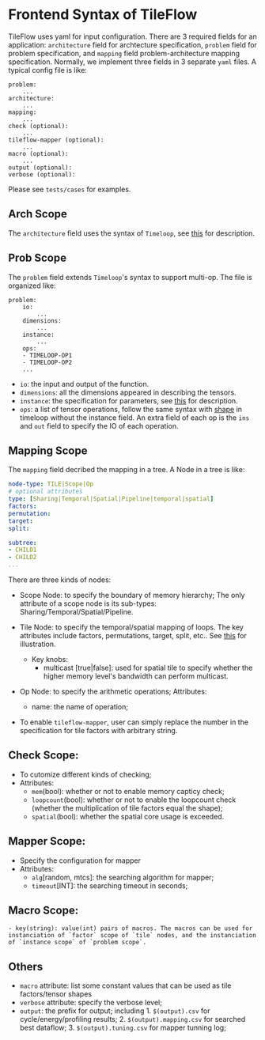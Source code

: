# Frontend Syntax of TileFlow 

TileFlow uses yaml for input configuration. There are 3 required fields for an  application: `architecture` field for archtecture specification, `problem` field for problem specification, and `mapping` field problem-architecture mapping specification. Normally, we implement three fields in 3 separate `yaml` files. A typical config file is like: 

```
problem:
    ...
architecture:
    ...
mapping: 
    ...
check (optional): 
    ...
tileflow-mapper (optional):
    ...
macro (optional): 
    ...
output (optional): 
verbose (optional):  
```

Please see `tests/cases` for examples.

## Arch Scope 

The `architecture` field uses the syntax of `Timeloop`, see [this](https://timeloop.csail.mit.edu/timeloop/input-formats/design/architecture) for description. 

## Prob Scope 

The `problem` field extends `Timeloop`'s syntax to support multi-op. The file is organized like:
```
problem:
    io:
        ...
    dimensions:
        ...
    instance:
        ...
    ops:    
    - TIMELOOP-OP1
    - TIMELOOP-OP2
    ... 
```

- `io`: the input and output of the function.
- `dimensions`: all the dimensions appeared in describing the tensors. 
- `instance`: the specification for parameters, see [this](https://timeloop.csail.mit.edu/timeloop/input-formats/problem#problem-shape) for description. 
- `ops`: a list of tensor operations, follow the same syntax with [shape](https://timeloop.csail.mit.edu/timeloop/input-formats/problem#problem-shape) in timeloop without the instance field. An extra field of each op is the `ins` and `out` field to specify the IO of each operation.

## Mapping Scope 

The `mapping` field decribed the mapping in a tree. A Node in a tree is like:

```yaml
node-type: TILE|Scope|Op
# optional attributes
type: [Sharing|Temporal|Spatial|Pipeline|temporal|spatial]
factors:
permutation:
target:
split: 

subtree:   
- CHILD1
- CHILD2
...
```

There are three kinds of nodes:

- Scope Node: to specify the boundary of memory hierarchy; The only attribute of a scope node is its sub-types: Sharing/Temporal/Spatial/Pipeline.  

- Tile Node: to specify the temporal/spatial mapping of loops. The key attributes include factors, permutations, target, split, etc.. See [this](https://timeloop.csail.mit.edu/timeloop/input-formats/mapping) for illustration.
    - Key knobs:
        - multicast [true|false]: used for spatial tile to specify whether the higher memory level's bandwidth can perform multicast. 

- Op Node: to specify the arithmetic operations; Attributes:
    - name: the name of operation;

- To enable `tileflow-mapper`, user can simply replace the number in the specification for tile factors with arbitrary string. 

## Check Scope:
- To cutomize different kinds of checking;
- Attributes: 
    - `mem`(bool): whether or not to enable memory capticy check;
    - `loopcount`(bool): whether or not to enable the loopcount check (whether the multiplication of tile factors equal the shape);
    - `spatial`(bool): whether the spatial core usage is exceeded.

## Mapper Scope:
- Specify the configuration for mapper
- Attributes: 
    - `alg`[random, mtcs]: the searching algorithm for mapper;
    - `timeout`[INT]: the searching timeout in seconds;

## Macro Scope: 
    - key(string): value(int) pairs of macros. The macros can be used for instanciation of `factor` scope of `tile` nodes, and the instanciation of `instance scope` of `problem scope`. 

## Others

- `macro` attribute: list some constant values that can be used as tile factors/tensor shapes
- `verbose` attribute: specify the verbose level;
- `output`: the prefix for output; including 1. `$(output).csv` for cycle/energy/profiling results; 2. `$(output).mapping.csv` for searched best dataflow; 3. `$(output).tuning.csv` for mapper tunning log; 

